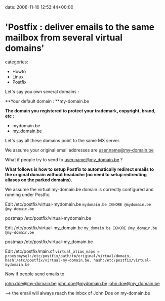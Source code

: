 


date: 2006-11-10 12:52:44+00:00


# 'Postfix : deliver emails to the same mailbox from several virtual domains'

categories:
- Howto
- Linux
- Postfix


Let's say you own several domains :

**Your default domain : **my-domain.be

**The domain you registered to protect your trademark, copyright, brand, etc :**
- mydomain.be
- my_domain.be

<!-- more -->

Let's say all these domains point to the same MX server.

We assume your original email addresses are user.name@my-domain.be

What if people try to send to user.name@my_domain.be ?

**What follows is how to setup Postfix to automatically redirect emails to the original domain without headache (no need to setup redirecting aliases on the parked domains).**

We assume the virtual my-domain.be domain is correctly configured and running under Postfix.

Edit /etc/postfix/virtual-mydomain.be
`mydomain.be IGNORE
@mydomain.be @my-domain.be`

postmap /etc/postfix/virtual-mydomain.be

Edit /etc/postfix/virtual-my_domain.be
`my_domain.be IGNORE
@my_domain.be @my-domain.be`

postmap /etc/postfix/virtual-my_domain.be

Edit /etc/postfix/main.cf
`virtual_alias_maps = proxy:mysql:/etc/postfix/path/to/original/virtual/domain,
        hash:/etc/postfix/virtual-my-domain.be,
        hash:/etc/postfix/virtual-mydomain.be`


Now if people send emails to

john.doe@my-domain.be
john.doe@mydomain.be
john.doe@my_domain.be

--> the email will always reach the inbox of John Doe on my-domain.be
